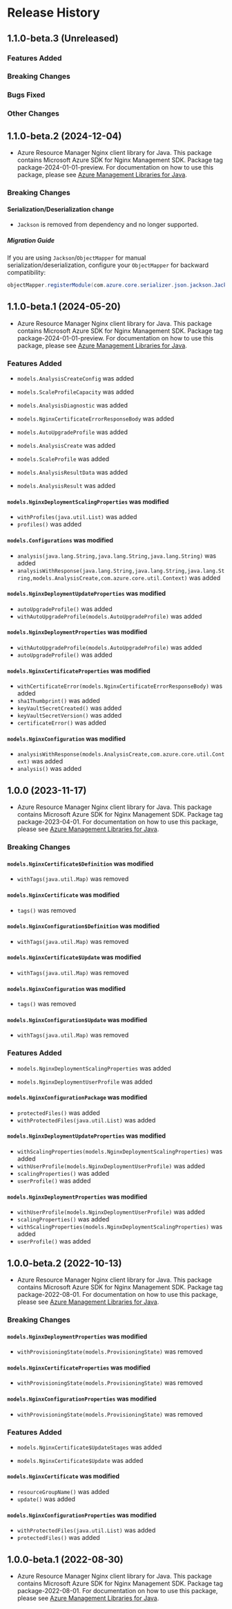 # Release History

## 1.1.0-beta.3 (Unreleased)

### Features Added

### Breaking Changes

### Bugs Fixed

### Other Changes

## 1.1.0-beta.2 (2024-12-04)

- Azure Resource Manager Nginx client library for Java. This package contains Microsoft Azure SDK for Nginx Management SDK.  Package tag package-2024-01-01-preview. For documentation on how to use this package, please see [Azure Management Libraries for Java](https://aka.ms/azsdk/java/mgmt).

### Breaking Changes

#### Serialization/Deserialization change

- `Jackson` is removed from dependency and no longer supported.

##### Migration Guide

If you are using `Jackson`/`ObjectMapper` for manual serialization/deserialization, configure your `ObjectMapper` for backward compatibility:
```java
objectMapper.registerModule(com.azure.core.serializer.json.jackson.JacksonJsonProvider.getJsonSerializableDatabindModule());
```

## 1.1.0-beta.1 (2024-05-20)

- Azure Resource Manager Nginx client library for Java. This package contains Microsoft Azure SDK for Nginx Management SDK.  Package tag package-2024-01-01-preview. For documentation on how to use this package, please see [Azure Management Libraries for Java](https://aka.ms/azsdk/java/mgmt).

### Features Added

* `models.AnalysisCreateConfig` was added

* `models.ScaleProfileCapacity` was added

* `models.AnalysisDiagnostic` was added

* `models.NginxCertificateErrorResponseBody` was added

* `models.AutoUpgradeProfile` was added

* `models.AnalysisCreate` was added

* `models.ScaleProfile` was added

* `models.AnalysisResultData` was added

* `models.AnalysisResult` was added

#### `models.NginxDeploymentScalingProperties` was modified

* `withProfiles(java.util.List)` was added
* `profiles()` was added

#### `models.Configurations` was modified

* `analysis(java.lang.String,java.lang.String,java.lang.String)` was added
* `analysisWithResponse(java.lang.String,java.lang.String,java.lang.String,models.AnalysisCreate,com.azure.core.util.Context)` was added

#### `models.NginxDeploymentUpdateProperties` was modified

* `autoUpgradeProfile()` was added
* `withAutoUpgradeProfile(models.AutoUpgradeProfile)` was added

#### `models.NginxDeploymentProperties` was modified

* `withAutoUpgradeProfile(models.AutoUpgradeProfile)` was added
* `autoUpgradeProfile()` was added

#### `models.NginxCertificateProperties` was modified

* `withCertificateError(models.NginxCertificateErrorResponseBody)` was added
* `sha1Thumbprint()` was added
* `keyVaultSecretCreated()` was added
* `keyVaultSecretVersion()` was added
* `certificateError()` was added

#### `models.NginxConfiguration` was modified

* `analysisWithResponse(models.AnalysisCreate,com.azure.core.util.Context)` was added
* `analysis()` was added

## 1.0.0 (2023-11-17)

- Azure Resource Manager Nginx client library for Java. This package contains Microsoft Azure SDK for Nginx Management SDK.  Package tag package-2023-04-01. For documentation on how to use this package, please see [Azure Management Libraries for Java](https://aka.ms/azsdk/java/mgmt).

### Breaking Changes

#### `models.NginxCertificate$Definition` was modified

* `withTags(java.util.Map)` was removed

#### `models.NginxCertificate` was modified

* `tags()` was removed

#### `models.NginxConfiguration$Definition` was modified

* `withTags(java.util.Map)` was removed

#### `models.NginxCertificate$Update` was modified

* `withTags(java.util.Map)` was removed

#### `models.NginxConfiguration` was modified

* `tags()` was removed

#### `models.NginxConfiguration$Update` was modified

* `withTags(java.util.Map)` was removed

### Features Added

* `models.NginxDeploymentScalingProperties` was added

* `models.NginxDeploymentUserProfile` was added

#### `models.NginxConfigurationPackage` was modified

* `protectedFiles()` was added
* `withProtectedFiles(java.util.List)` was added

#### `models.NginxDeploymentUpdateProperties` was modified

* `withScalingProperties(models.NginxDeploymentScalingProperties)` was added
* `withUserProfile(models.NginxDeploymentUserProfile)` was added
* `scalingProperties()` was added
* `userProfile()` was added

#### `models.NginxDeploymentProperties` was modified

* `withUserProfile(models.NginxDeploymentUserProfile)` was added
* `scalingProperties()` was added
* `withScalingProperties(models.NginxDeploymentScalingProperties)` was added
* `userProfile()` was added

## 1.0.0-beta.2 (2022-10-13)

- Azure Resource Manager Nginx client library for Java. This package contains Microsoft Azure SDK for Nginx Management SDK.  Package tag package-2022-08-01. For documentation on how to use this package, please see [Azure Management Libraries for Java](https://aka.ms/azsdk/java/mgmt).

### Breaking Changes

#### `models.NginxDeploymentProperties` was modified

* `withProvisioningState(models.ProvisioningState)` was removed

#### `models.NginxCertificateProperties` was modified

* `withProvisioningState(models.ProvisioningState)` was removed

#### `models.NginxConfigurationProperties` was modified

* `withProvisioningState(models.ProvisioningState)` was removed

### Features Added

* `models.NginxCertificate$UpdateStages` was added

* `models.NginxCertificate$Update` was added

#### `models.NginxCertificate` was modified

* `resourceGroupName()` was added
* `update()` was added

#### `models.NginxConfigurationProperties` was modified

* `withProtectedFiles(java.util.List)` was added
* `protectedFiles()` was added

## 1.0.0-beta.1 (2022-08-30)

- Azure Resource Manager Nginx client library for Java. This package contains Microsoft Azure SDK for Nginx Management SDK.  Package tag package-2022-08-01. For documentation on how to use this package, please see [Azure Management Libraries for Java](https://aka.ms/azsdk/java/mgmt).
